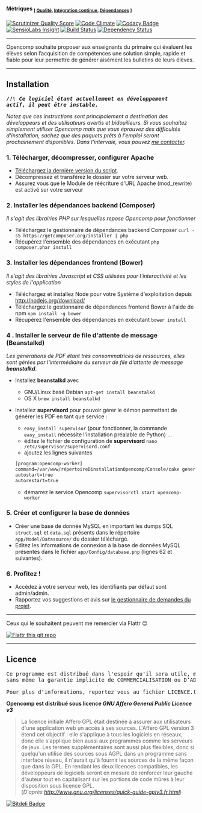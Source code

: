 #### Métriques <sub>[ [Qualité](http://fr.wikipedia.org/wiki/Qualit%C3%A9_logicielle), [Intégration continue](http://fr.wikipedia.org/wiki/Intégration_continue), [Dépendances](http://fr.wikipedia.org/wiki/D%C3%A9pendance_logicielle) ]</sub>

[![Scrutinizer Quality Score](https://img.shields.io/scrutinizer/g/jtraulle/Opencomp.svg?style=flat)](https://scrutinizer-ci.com/g/jtraulle/Opencomp/) [![Code Climate](https://codeclimate.com/github/jtraulle/Opencomp/badges/gpa.svg)](https://codeclimate.com/github/jtraulle/Opencomp) [![Codacy Badge](https://www.codacy.com/project/badge/13218f52491d4052a156883182019b9a)](https://www.codacy.com/public/jtraulle/Opencomp) [![SensioLabs Insight](https://img.shields.io/sensiolabs/i/799f30c2-873c-4226-901c-98951ba5ff33.svg?style=flat)](https://insight.sensiolabs.com/projects/799f30c2-873c-4226-901c-98951ba5ff33) [![Build Status](https://travis-ci.org/jtraulle/Opencomp.svg?branch=develop)](https://travis-ci.org/jtraulle/Opencomp) [![Dependency Status](https://gemnasium.com/jtraulle/Opencomp.svg)](https://gemnasium.com/jtraulle/Opencomp)


----

Opencomp souhaite proposer aux enseignants du primaire qui évaluent les élèves selon l’acquisition de compétences une solution simple, rapide et fiable pour leur permettre de générer aisément les bulletins de leurs élèves.

----

Installation
------------

**_<pre>/!\ Ce logiciel étant actuellement en développement actif, il peut être instable.</pre>_**

*Notez que ces instructions sont principalement a destination des développeurs et des utilisateurs avertis et bidouilleurs. Si vous souhaitez simplement utiliser Opencomp mais que vous éprouvez des difficultés d'installation, sachez que des paquets prêts à l'emploi seront prochainement disponibles. Dans l'intervale, vous pouvez [me contacter](http://blog.opencomp.fr/nous-contacter/).*

### 1. Télécharger, décompresser, configurer Apache

* [Téléchargez la dernière version du script](https://codeload.github.com/jtraulle/Opencomp/zip/develop).
* Décompressez et transférez le dossier sur votre serveur web.
* Assurez vous que le Module de réécriture d'URL Apache (mod_rewrite) est activé sur votre serveur

### 2. Installer les dépendances backend (Composer)

*Il s'agit des librairies PHP sur lesquelles repose Opencomp pour fonctionner*

* Téléchargez le gestionnaire de dépendances backend Composer `curl -sS https://getcomposer.org/installer | php`
* Récupérez l'ensemble des dépendances en exécutant `php composer.phar install`

### 3. Installer les dépendances frontend (Bower)

*Il s'agit des librairies Javascript et CSS utilisées pour l'interactivité et les styles de l'application*

* Téléchargez et installez Node pour votre Système d'exploitation depuis http://nodejs.org/download/
* Téléchargez le gestionnaire de dépendances frontend Bower à l'aide de npm `npm install -g bower`
* Récupérez l'ensemble des dépendances en exécutant `bower install`

### 4 . Installer le serveur de file d'attente de message (Beanstalkd)

*Les générations de PDF étant très consommatrices de ressources, elles sont gérées par l'intermédiaire du serveur de file d'attente de message **beanstalkd***.

* Installez **beanstalkd** avec
    * GNU/Linux basé Debian `apt-get install beanstalkd`
    * OS X `brew install beanstalkd`


* Installez **supervisord** pour pouvoir gérer le démon permettant de générer les PDF en tant que service :
    * `easy_install supervisor` (pour fonctionner, la commande `easy_install` nécessite l'installation préalable de Python) ...
    * éditez le fichier de configuration de **supervisord** `nano /etc/supervisor/supervisord.conf`
    * ajoutez les lignes suivantes
    ```txt
    [program:opencomp-worker]
    command=/var/www/répertoireDinstallationOpencomp/Console/cake generatepupilreport
    autostart=true
    autorestart=true
    ```
    * démarrez le service Opencomp `supervisorctl start opencomp-worker`

### 5. Créer et configurer la base de données

* Créer une base de donnée MySQL en important les dumps SQL `struct.sql` et `data.sql` présents dans le répertoire `app/Model/Datasource/` du dossier téléchargé.
* Éditez les informations de connexion à la base de données MySQL présentes dans le fichier `app/Config/database.php` (lignes 62 et suivantes).

### 6. Profitez !

* Accédez à votre serveur web, les identifiants par défaut sont admin/admin.
* Rapportez vos suggestions et avis sur [le gestionnaire de demandes du projet](http://projets.opencomp.fr/opencomp/issues/new).

----

Ceux qui le souhaitent peuvent me remercier via Flattr :blush:

[![Flattr this git repo](http://api.flattr.com/button/flattr-badge-large.png)](https://flattr.com/submit/auto?user_id=jtraulle&url=https://github.com/jtraulle/Opencomp&title=Opencomp&language=php&tags=github&category=software)

----

Licence
-------

<pre>Ce programme est distribué dans l'espoir qu'il sera utile, mais SANS AUCUNE GARANTIE ;
sans même la garantie implicite de COMMERCIALISATION ou D’ADAPTATION A UN OBJET PARTICULIER.

Pour plus d'informations, reportez vous au fichier LICENCE.txt de l'archive.</pre>

**Opencomp est distribué sous licence _GNU Affero General Public Licence v3_**

>La licence initiale Affero GPL était destinée à assurer aux utilisateurs d'une application web un accès à ses sources. L'Affero GPL version 3 étend cet objectif : elle s'applique à tous les logiciels en réseaux, donc elle s'applique bien aussi aux programmes comme les serveurs de jeux. Les termes supplémentaires sont aussi plus flexibles, donc si quelqu'un utilise des sources sous AGPL dans un programme sans interface réseau, il n'aurait qu'à fournir les sources de la même façon que dans la GPL. En rendant les deux licences compatibles, les développeurs de logiciels seront en mesure de renforcer leur gauche d'auteur tout en capitalisant sur les portions de code mûres à leur disposition sous licence GPL. <br />(_D'après http://www.gnu.org/licenses/quick-guide-gplv3.fr.html_)

[![Bitdeli Badge](https://d2weczhvl823v0.cloudfront.net/jtraulle/opencomp/trend.png)](https://bitdeli.com/free "Bitdeli Badge")
